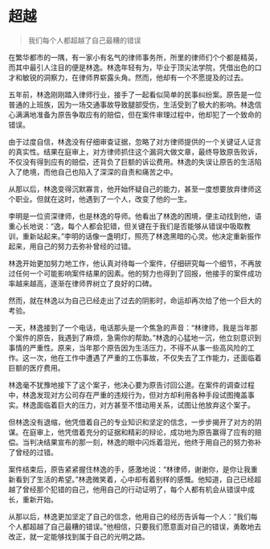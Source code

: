 # 超越
> 我们每个人都超越了自己最糟的错误

在繁华都市的一隅，有一家小有名气的律师事务所，所里的律师们个个都是精英，而其中最引人注目的便是林逸。林逸年轻有为，毕业于顶尖法学院，凭借出色的口才和敏锐的洞察力，在律师界崭露头角。然而，他却有一个不愿提及的过去。

五年前，林逸刚刚踏入律师行业，接手了一起看似简单的民事纠纷案。原告是一位普通的上班族，因为一场交通事故导致腿部受伤，生活受到了极大的影响。林逸信心满满地准备为原告争取应有的赔偿，但在案件审理过程中，他却犯了一个致命的错误。

由于过度自信，林逸没有仔细审查证据，忽略了对方律师提供的一个关键证人证言的真实性。结果在庭审上，对方律师抓住这个漏洞大做文章，最终导致原告败诉，不仅没有得到应有的赔偿，还背负了巨额的诉讼费用。林逸的失误让原告的生活陷入了绝境，而他自己也陷入了深深的自责和痛苦之中。

从那以后，林逸变得沉默寡言，他开始怀疑自己的能力，甚至一度想要放弃律师这个职业。但就在这时，他遇到了一个人，改变了他的一生。

李明是一位资深律师，也是林逸的导师。他看出了林逸的困境，便主动找到他，语重心长地说：“逸，每个人都会犯错，但关键在于我们是否能够从错误中吸取教训，重新站起来。”李明的话像一盏明灯，照亮了林逸黑暗的心灵。他决定重新振作起来，用自己的努力去弥补曾经的过错。

林逸开始更加努力地工作，他认真对待每一个案件，仔细研究每一个细节，不再放过任何一个可能影响案件结果的因素。他的努力也得到了回报，他接手的案件成功率越来越高，逐渐在律师界树立了良好的口碑。

然而，就在林逸以为自己已经走出了过去的阴影时，命运却再次给了他一个巨大的考验。

一天，林逸接到了一个电话，电话那头是一个焦急的声音：“林律师，我是当年那个案件的原告，我遇到了麻烦，急需你的帮助。”林逸的心猛地一沉，他立刻意识到事情的严重性。原来，当年那个原告因为生活压力，不得不从事一些高风险的工作。这一次，他在工作中遭遇了严重的工伤事故，不仅失去了工作能力，还面临着巨额的医疗费用。

林逸毫不犹豫地接下了这个案子，他决心要为原告讨回公道。在案件的调查过程中，林逸发现对方公司存在严重的违规行为，但对方却利用各种手段试图掩盖事实。林逸面临着巨大的压力，对方甚至不惜动用关系，试图让他放弃这个案子。

但林逸没有退缩，他凭借着自己的专业知识和坚定的信念，一步步揭开了对方的阴谋。在庭审上，他凭借着充分的证据和精彩的辩论，成功地为原告赢得了应有的赔偿。当判决结果宣布的那一刻，林逸的眼中闪烁着泪光，他终于用自己的努力弥补了曾经的过错。

案件结束后，原告紧紧握住林逸的手，感激地说：“林律师，谢谢你，是你让我重新看到了生活的希望。”林逸微笑着，心中却有着别样的感慨。他知道，自己已经超越了曾经那个犯错的自己，他用自己的行动证明了，每个人都有机会从错误中成长，重新开始。

从那以后，林逸更加坚定了自己的信念，他用自己的经历告诉每一个人：“我们每个人都超越了自己最糟的错误。”他相信，只要我们愿意面对自己的错误，勇敢地去改正，就一定能够找到属于自己的光明之路。